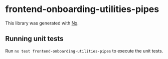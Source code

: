 # frontend-onboarding-utilities-pipes

This library was generated with [Nx](https://nx.dev).

## Running unit tests

Run `nx test frontend-onboarding-utilities-pipes` to execute the unit tests.

